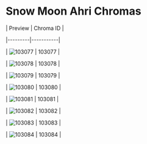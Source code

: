 # Snow Moon Ahri Chromas


| Preview | Chroma ID |

|---------|-----------|

| ![103077](https://raw.communitydragon.org/latest/plugins/rcp-be-lol-game-data/global/default/v1/champion-chroma-images/103/103077.png) | 103077 |

| ![103078](https://raw.communitydragon.org/latest/plugins/rcp-be-lol-game-data/global/default/v1/champion-chroma-images/103/103078.png) | 103078 |

| ![103079](https://raw.communitydragon.org/latest/plugins/rcp-be-lol-game-data/global/default/v1/champion-chroma-images/103/103079.png) | 103079 |

| ![103080](https://raw.communitydragon.org/latest/plugins/rcp-be-lol-game-data/global/default/v1/champion-chroma-images/103/103080.png) | 103080 |

| ![103081](https://raw.communitydragon.org/latest/plugins/rcp-be-lol-game-data/global/default/v1/champion-chroma-images/103/103081.png) | 103081 |

| ![103082](https://raw.communitydragon.org/latest/plugins/rcp-be-lol-game-data/global/default/v1/champion-chroma-images/103/103082.png) | 103082 |

| ![103083](https://raw.communitydragon.org/latest/plugins/rcp-be-lol-game-data/global/default/v1/champion-chroma-images/103/103083.png) | 103083 |

| ![103084](https://raw.communitydragon.org/latest/plugins/rcp-be-lol-game-data/global/default/v1/champion-chroma-images/103/103084.png) | 103084 |